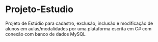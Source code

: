 # Projeto-Estudio

Projeto de Estúdio para cadastro, exclusão, inclusão e modificação de alunos em aulas/modalidades por uma plataforma escrita em C# com conexão com banco de dados MySQL

